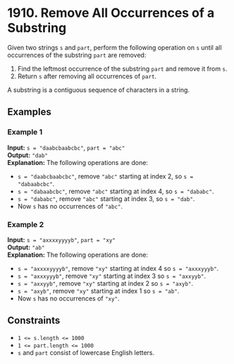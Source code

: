 # 1910. Remove All Occurrences of a Substring

Given two strings `s` and `part`, perform the following operation on `s` until all occurrences of the substring `part` are removed:

1. Find the leftmost occurrence of the substring `part` and remove it from `s`.
2. Return `s` after removing all occurrences of `part`.

A substring is a contiguous sequence of characters in a string.

## Examples

### Example 1

**Input:** `s = "daabcbaabcbc"`, `part = "abc"`  
**Output:** `"dab"`  
**Explanation:** The following operations are done:
- `s = "daabcbaabcbc"`, remove `"abc"` starting at index 2, so `s = "dabaabcbc"`.
- `s = "dabaabcbc"`, remove `"abc"` starting at index 4, so `s = "dababc"`.
- `s = "dababc"`, remove `"abc"` starting at index 3, so `s = "dab"`.
- Now `s` has no occurrences of `"abc"`.

### Example 2

**Input:** `s = "axxxxyyyyb"`, `part = "xy"`  
**Output:** `"ab"`  
**Explanation:** The following operations are done:
- `s = "axxxxyyyyb"`, remove `"xy"` starting at index 4 so `s = "axxxyyyb"`.
- `s = "axxxyyyb"`, remove `"xy"` starting at index 3 so `s = "axxyyb"`.
- `s = "axxyyb"`, remove `"xy"` starting at index 2 so `s = "axyb"`.
- `s = "axyb"`, remove `"xy"` starting at index 1 so `s = "ab"`.
- Now `s` has no occurrences of `"xy"`.

## Constraints

- `1 <= s.length <= 1000`
- `1 <= part.length <= 1000`
- `s` and `part` consist of lowercase English letters.